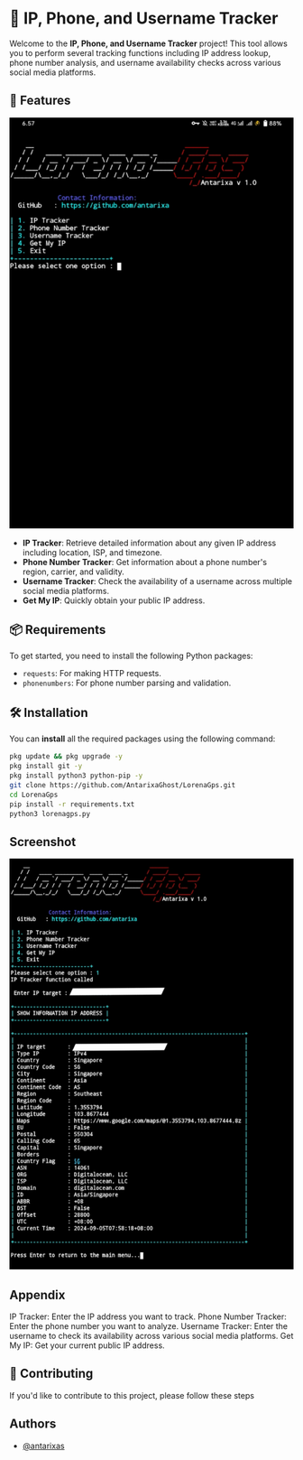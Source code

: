 # 📍 IP, Phone, and Username Tracker

Welcome to the **IP, Phone, and Username Tracker** project! This tool allows you to perform several tracking functions including IP address lookup, phone number analysis, and username availability checks across various social media platforms. 

## 🚀 Features

![App Screenshot](https://raw.githubusercontent.com/AntarixaGhost/asset/main/20240905_091859.jpg)

- **IP Tracker**: Retrieve detailed information about any given IP address including location, ISP, and timezone.
- **Phone Number Tracker**: Get information about a phone number's region, carrier, and validity.
- **Username Tracker**: Check the availability of a username across multiple social media platforms.
- **Get My IP**: Quickly obtain your public IP address.

## 📦 Requirements

To get started, you need to install the following Python packages:

- `requests`: For making HTTP requests.
- `phonenumbers`: For phone number parsing and validation.


## 🛠 Installation

You can **install** all the required packages using the following command:

```bash
pkg update && pkg upgrade -y
pkg install git -y
pkg install python3 python-pip -y
git clone https://github.com/AntarixaGhost/LorenaGps.git
cd LorenaGps
pip install -r requirements.txt
python3 lorenagps.py
```
## Screenshot
![App Screenshot](https://raw.githubusercontent.com/AntarixaGhost/asset/main/20240905_091636.jpg)
## Appendix

IP Tracker: Enter the IP address you want to track.
Phone Number Tracker: Enter the phone number you want to analyze.
Username Tracker: Enter the username to check its availability across various social media platforms.
Get My IP: Get your current public IP address.


## 🤝 Contributing
If you'd like to contribute to this project, please follow these steps


## Authors

- [@antarixas](https://www.github.com/antarixas)


